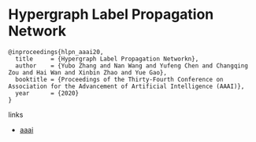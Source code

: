 # Hypergraph Label Propagation Network

```
@inproceedings{hlpn_aaai20,
  title     = {Hypergraph Label Propagation Networkn},
  author    = {Yubo Zhang and Nan Wang and Yufeng Chen and Changqing Zou and Hai Wan and Xinbin Zhao and Yue Gao},
  booktitle = {Proceedings of the Thirty-Fourth Conference on Association for the Advancement of Artificial Intelligence (AAAI)},
  year      = {2020}
}
```

links
- [aaai](https://aaai.org/Papers/AAAI/2020GB/AAAI-ZhangY.5802.pdf)
